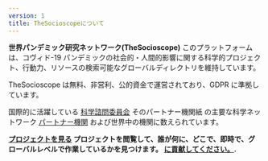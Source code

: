 ```yaml
---
version: 1
title: TheSocioscopeについて
---
```


**世界パンデミック研究ネットワーク(TheSocioscope)** このプラットフォームは、コヴィド-19 パンデミックの社会的・人間的影響に関する科学的プロジェクト、行動力、リソースの検索可能なグローバルディレクトリを維持しています。

TheSocioscope は無料、非営利、公的資金で運営されており、GDPR に準拠しています。

国際的に活躍している [科学諮問委員会](/advisory_board) そのパートナー機関紙 の主要な科学ネットワーク [パートナー機関](/institutions) および世界中の機関に数えられています。

**[プロジェクトを見る](/search) プロジェクトを閲覧して、誰が何に、どこで、即時で、グローバルレベルで作業しているかを見つけます。 [に貢献してください。](/register).**
